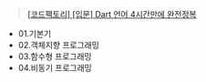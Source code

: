 > [[코드팩토리] [입문] Dart 언어 4시간만에 완전정복](https://www.inflearn.com/course/dart-%EC%96%B8%EC%96%B4-%EC%9E%85%EB%AC%B8)

- 01.기본기
- 02.객체지향 프로그래밍
- 03.함수형 프로그래밍
- 04.비동기 프로그래밍
